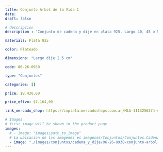 ```yaml
---
title: Conjunto Arbol de la Vida I
date: 
draft: false

# descripcion
description : "Conjunto de cadena y dije en plata 925. Largo 40, 45 o 50 cm a elección."

materials: Plata 925

color: Plateado

dimensions: "Largo dije 2.5 cm"

code: 06-26-0930

type: "Conjuntos"

categories: []

price: $8.430,00

price_eftvo: $7.164,00

link_mercado_shop: https://inplata.mercadoshops.com.ar/MLA-1113256374-conjunto-cadena-y-dije-de-plata-arbol-de-la-vida-i-_JM

# Images
# first image will be shown in the product page
images:
  # - image: "images/path_to_image"
  # La ubicacion de las imagenes es imagenes/Conjuntos/Conjuntos.Cadena y Dije/06-26-0930-conjunto-arbol-de-la-vida-i
  - image: "./images/conjuntos/cadena_y_dije/06-26-0930-conjunto-arbol-de-la-vida-i.jpg"
---
```

